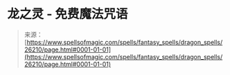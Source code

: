 <!--yml

category: 未分类

日期：2024-06-12 19:13:56

-->

# 龙之灵 - 免费魔法咒语

> 来源：[https://www.spellsofmagic.com/spells/fantasy_spells/dragon_spells/26210/page.html#0001-01-01](https://www.spellsofmagic.com/spells/fantasy_spells/dragon_spells/26210/page.html#0001-01-01)
